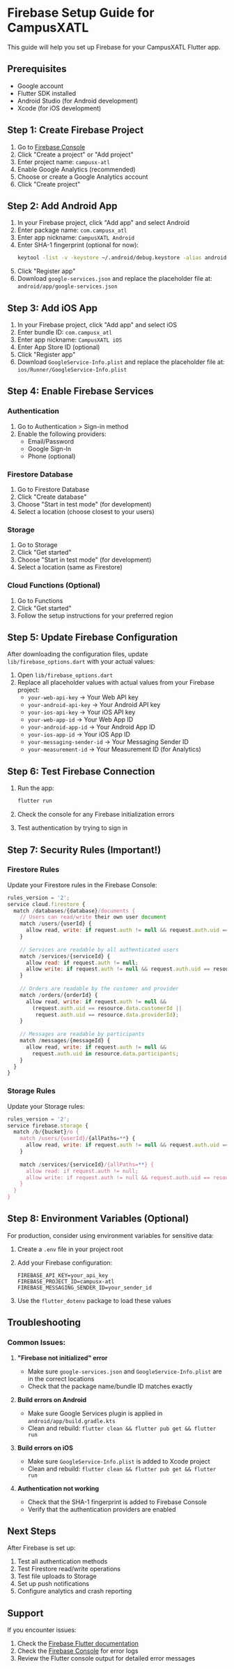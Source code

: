 # Firebase Setup Guide for CampusXATL

This guide will help you set up Firebase for your CampusXATL Flutter app.

## Prerequisites
- Google account
- Flutter SDK installed
- Android Studio (for Android development)
- Xcode (for iOS development)

## Step 1: Create Firebase Project

1. Go to [Firebase Console](https://console.firebase.google.com/)
2. Click "Create a project" or "Add project"
3. Enter project name: `campusx-atl`
4. Enable Google Analytics (recommended)
5. Choose or create a Google Analytics account
6. Click "Create project"

## Step 2: Add Android App

1. In your Firebase project, click "Add app" and select Android
2. Enter package name: `com.campusx_atl`
3. Enter app nickname: `CampusXATL Android`
4. Enter SHA-1 fingerprint (optional for now):
   ```bash
   keytool -list -v -keystore ~/.android/debug.keystore -alias androiddebugkey -storepass android -keypass android
   ```
5. Click "Register app"
6. Download `google-services.json` and replace the placeholder file at:
   `android/app/google-services.json`

## Step 3: Add iOS App

1. In your Firebase project, click "Add app" and select iOS
2. Enter bundle ID: `com.campusx_atl`
3. Enter app nickname: `CampusXATL iOS`
4. Enter App Store ID (optional)
5. Click "Register app"
6. Download `GoogleService-Info.plist` and replace the placeholder file at:
   `ios/Runner/GoogleService-Info.plist`

## Step 4: Enable Firebase Services

### Authentication
1. Go to Authentication > Sign-in method
2. Enable the following providers:
   - Email/Password
   - Google Sign-In
   - Phone (optional)

### Firestore Database
1. Go to Firestore Database
2. Click "Create database"
3. Choose "Start in test mode" (for development)
4. Select a location (choose closest to your users)

### Storage
1. Go to Storage
2. Click "Get started"
3. Choose "Start in test mode" (for development)
4. Select a location (same as Firestore)

### Cloud Functions (Optional)
1. Go to Functions
2. Click "Get started"
3. Follow the setup instructions for your preferred region

## Step 5: Update Firebase Configuration

After downloading the configuration files, update `lib/firebase_options.dart` with your actual values:

1. Open `lib/firebase_options.dart`
2. Replace all placeholder values with actual values from your Firebase project:
   - `your-web-api-key` → Your Web API key
   - `your-android-api-key` → Your Android API key
   - `your-ios-api-key` → Your iOS API key
   - `your-web-app-id` → Your Web App ID
   - `your-android-app-id` → Your Android App ID
   - `your-ios-app-id` → Your iOS App ID
   - `your-messaging-sender-id` → Your Messaging Sender ID
   - `your-measurement-id` → Your Measurement ID (for Analytics)

## Step 6: Test Firebase Connection

1. Run the app:
   ```bash
   flutter run
   ```

2. Check the console for any Firebase initialization errors

3. Test authentication by trying to sign in

## Step 7: Security Rules (Important!)

### Firestore Rules
Update your Firestore rules in the Firebase Console:

```javascript
rules_version = '2';
service cloud.firestore {
  match /databases/{database}/documents {
    // Users can read/write their own user document
    match /users/{userId} {
      allow read, write: if request.auth != null && request.auth.uid == userId;
    }
    
    // Services are readable by all authenticated users
    match /services/{serviceId} {
      allow read: if request.auth != null;
      allow write: if request.auth != null && request.auth.uid == resource.data.providerId;
    }
    
    // Orders are readable by the customer and provider
    match /orders/{orderId} {
      allow read, write: if request.auth != null && 
        (request.auth.uid == resource.data.customerId || 
         request.auth.uid == resource.data.providerId);
    }
    
    // Messages are readable by participants
    match /messages/{messageId} {
      allow read, write: if request.auth != null && 
        request.auth.uid in resource.data.participants;
    }
  }
}
```

### Storage Rules
Update your Storage rules:

```javascript
rules_version = '2';
service firebase.storage {
  match /b/{bucket}/o {
    match /users/{userId}/{allPaths=**} {
      allow read, write: if request.auth != null && request.auth.uid == userId;
    }
    
    match /services/{serviceId}/{allPaths=**} {
      allow read: if request.auth != null;
      allow write: if request.auth != null && request.auth.uid == resource.metadata.providerId;
    }
  }
}
```

## Step 8: Environment Variables (Optional)

For production, consider using environment variables for sensitive data:

1. Create a `.env` file in your project root
2. Add your Firebase configuration:
   ```
   FIREBASE_API_KEY=your_api_key
   FIREBASE_PROJECT_ID=campusx-atl
   FIREBASE_MESSAGING_SENDER_ID=your_sender_id
   ```

3. Use the `flutter_dotenv` package to load these values

## Troubleshooting

### Common Issues:

1. **"Firebase not initialized" error**
   - Make sure `google-services.json` and `GoogleService-Info.plist` are in the correct locations
   - Check that the package name/bundle ID matches exactly

2. **Build errors on Android**
   - Make sure Google Services plugin is applied in `android/app/build.gradle.kts`
   - Clean and rebuild: `flutter clean && flutter pub get && flutter run`

3. **Build errors on iOS**
   - Make sure `GoogleService-Info.plist` is added to Xcode project
   - Clean and rebuild: `flutter clean && flutter pub get && flutter run`

4. **Authentication not working**
   - Check that the SHA-1 fingerprint is added to Firebase Console
   - Verify that the authentication providers are enabled

## Next Steps

After Firebase is set up:

1. Test all authentication methods
2. Test Firestore read/write operations
3. Test file uploads to Storage
4. Set up push notifications
5. Configure analytics and crash reporting

## Support

If you encounter issues:
1. Check the [Firebase Flutter documentation](https://firebase.flutter.dev/)
2. Check the [Firebase Console](https://console.firebase.google.com/) for error logs
3. Review the Flutter console output for detailed error messages
